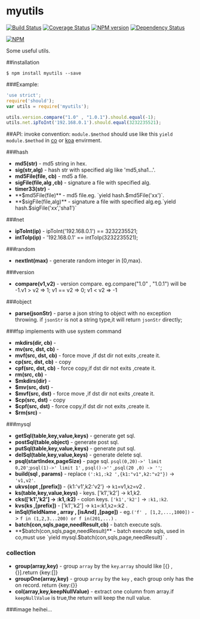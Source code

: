 myutils
=======
[![Build Status](https://travis-ci.org/RocksonZeta/myutils.svg?branch=master)](https://travis-ci.org/RocksonZeta/myutils)
[![Coverage Status](https://coveralls.io/repos/RocksonZeta/myutils/badge.png?branch=master)](https://coveralls.io/r/RocksonZeta/myutils?branch=master)
[![NPM version](https://badge.fury.io/js/myutils.svg)](http://badge.fury.io/js/myutils)
[![Dependency Status](https://david-dm.org/RocksonZeta/myutils.svg)](https://david-dm.org/RocksonZeta/myutils)

[![NPM](https://nodei.co/npm/myutils.png?downloads=true&downloadRank=true&stars=true)](https://nodei.co/npm/myutils/)

Some useful utils.

##installation
```
$ npm install myutils --save
```

###Example:
```js
'use strict';
require('should');
var utils = require('myutils');

utils.version.compare("1.0" , "1.0.1").should.equal(-1);
utils.net.ipToInt('192.168.0.1').should.equal(3232235521);
```

##API:
invoke convention: `module.$method` should use like this `yield module.$method` in [co](https://github.com/tj/co) or [koa](https://github.com/koajs/koa) envirment.

###hash
- **md5(str)** - md5 string in hex.
- **sig(str,alg)** - hash str with specified alg like 'md5,sha1...'.
- **md5File(file, cb)** - md5 a file.
- **sigFile(file,alg ,cb)** - signature a file with specified alg.
- **timer33(str)** - 
- **$md5File(file)** - md5 file.eg. `yield hash.$md5File('xx')`.
- **$sigFile(file,alg)** - signature a file with specified alg.eg.`yield hash.$sigFile('xx','sha1')`

###net
- **ipToInt(ip)** - ipToInt('192.168.0.1') ==  3232235521;
- **intToIp(ip)** - '192.168.0.1' ==  intToIp(3232235521);

###random
- **nextInt(max)** - generate random integer in [0,max).

###version
- **compare(v1,v2)** - version compare. eg.compare("1.0" , "1.0.1") will be -1.v1 > v2 => 1; v1 == v2 => 0; v1 < v2 => -1

###object
- **parse(jsonStr)** - parse a json string to object with no exception throwing. if `jsonStr` is not a string type,it will return `jsonStr` directly;


###fsp
implements with use system command 
- **mkdirs(dir, cb)** - 
- **mv(src, dst, cb)** - 
- **mvf(src, dst, cb)** - force move ,if dst dir not exits ,create it.
- **cp(src, dst, cb)** - copy
- **cpf(src, dst, cb)** - force copy,if dst dir not exits ,create it.
- **rm(src, cb)** - 
- **$mkdirs(dir)** - 
- **$mv(src, dst)** - 
- **$mvf(src, dst)** - force move ,if dst dir not exits ,create it.
- **$cp(src, dst)** - copy
- **$cpf(src, dst)** - force copy,if dst dir not exits ,create it.
- **$rm(src)** - 

###mysql
- **getSql(table,key,value,keys)** - generate get sql.
- **postSql(table,object)** - generate post sql.
- **putSql(table,key,value,keys)** - generate put sql.
- **delSql(table,key,value,keys)** - generate delete sql.
- **psql(startIndex,pageSize)** - page sql. `psql(0,20)->' limit 0,20'`;`psql(1)->' limit 1'` , `psql()->''` ,`psql(20 ,0) -> ''`;
- **build(sql , params)** - replace `(':k1,:k2 ',{k1:"v1",k2:"v2"})` -> `'v1,v2'`.
- **ukvs(opt ,[prefix])** - {k1:'v1',k2:'v2'} -> `k1`=v1,`k2`=v2 .
- **ks(table,key,value,keys)** - keys. ['k1','k2'] -> k1,k2.
- **cks(['k1','k2'] -> :k1,:k2)** - colon keys. `['k1','k2']` -> `:k1,:k2`.
- **kvs(ks ,[prefix])** - ['k1','k2'] -> `k1`=:k1,`k2`=:k2 .
- **inSql(fieldName , array , [isAnd] ,[page])** - eg.`('f' , [1,2,...,1000])` -> `f in (1,2,3...200) or f in(201,...)` .
- **batch(con,sqls,page,needResult,cb)** - batch execute sqls.
- **$batch(con,sqls,page,needResult)** - batch execute sqls, used in co,must use `yield mysql.$batch(con,sqls,page,needResult)` .

### collection
- **group(array,key)** - group `array` by the `key`.`array` should like [{} ,{}].return {key:[]}
- **groupOne(array,key)** - group `array` by the `key` , each group only has the on record. return {key:{}}
- **col(array,key,keepNullValue)** - extract one column from array.if `keepNullValue` is true,the return will keep the null value.



###image
heihei...

